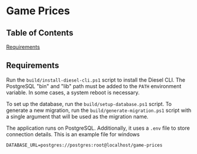# Game Prices

## Table of Contents

[Requirements](#requirements)<br/>

## Requirements

Run the `build/install-diesel-cli.ps1` script to install the Diesel CLI.
The PostgreSQL "bin" and "lib" path must be added to the `PATH` environment variable.
In some cases, a system reboot is necessary.

To set up the database, run the `build/setup-database.ps1` script.
To generate a new migration, run the `build/generate-migration.ps1` script with a single argument that will be used as the migration name.

The application runs on PostgreSQL.
Additionally, it uses a `.env` file to store connection details.
This is an example file for windows

```
DATABASE_URL=postgres://postgres:root@localhost/game-prices
```

